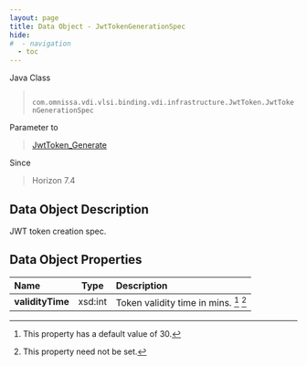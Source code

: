 ```yaml
---
layout: page
title: Data Object - JwtTokenGenerationSpec
hide:
#  - navigation
  - toc
---
```






Java Class
> ` com.omnissa.vdi.vlsi.binding.vdi.infrastructure.JwtToken.JwtTokenGenerationSpec`

Parameter to
> [JwtToken_Generate](vdi.infrastructure.JwtToken.md#generate)

Since
> Horizon 7.4


## Data Object Description

JWT token creation spec.

## Data Object Properties

 Name | Type | Description
:---|:---:|:---
**validityTime**|  xsd:int|  Token validity time in mins. [^284] [^1]


 


[^1]: This property need not be set.
[^284]: This property has a default value of 30.